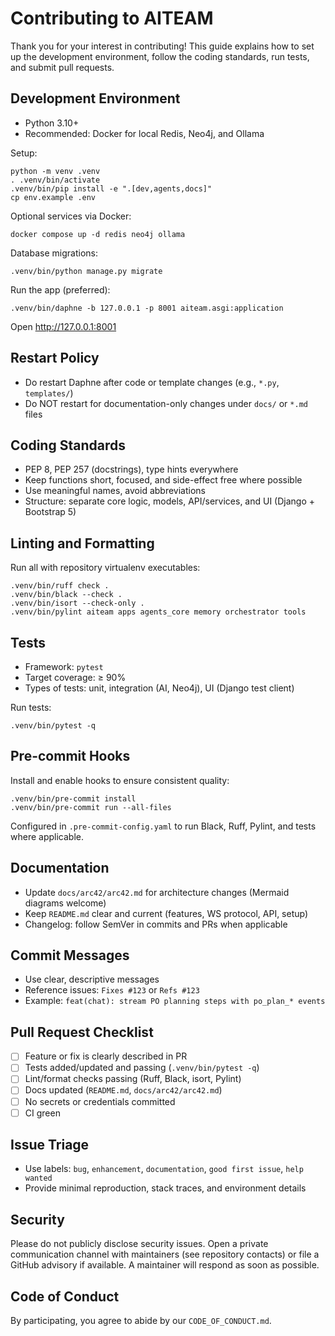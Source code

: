 # Contributing to AITEAM

Thank you for your interest in contributing! This guide explains how to set up the development environment, follow the coding standards, run tests, and submit pull requests.

## Development Environment

- Python 3.10+
- Recommended: Docker for local Redis, Neo4j, and Ollama

Setup:
```
python -m venv .venv
. .venv/bin/activate
.venv/bin/pip install -e ".[dev,agents,docs]"
cp env.example .env
```

Optional services via Docker:
```
docker compose up -d redis neo4j ollama
```

Database migrations:
```
.venv/bin/python manage.py migrate
```

Run the app (preferred):
```
.venv/bin/daphne -b 127.0.0.1 -p 8001 aiteam.asgi:application
```

Open http://127.0.0.1:8001

## Restart Policy

- Do restart Daphne after code or template changes (e.g., `*.py`, `templates/`)
- Do NOT restart for documentation-only changes under `docs/` or `*.md` files

## Coding Standards

- PEP 8, PEP 257 (docstrings), type hints everywhere
- Keep functions short, focused, and side-effect free where possible
- Use meaningful names, avoid abbreviations
- Structure: separate core logic, models, API/services, and UI (Django + Bootstrap 5)

## Linting and Formatting

Run all with repository virtualenv executables:
```
.venv/bin/ruff check .
.venv/bin/black --check .
.venv/bin/isort --check-only .
.venv/bin/pylint aiteam apps agents_core memory orchestrator tools
```

## Tests

- Framework: `pytest`
- Target coverage: ≥ 90%
- Types of tests: unit, integration (AI, Neo4j), UI (Django test client)

Run tests:
```
.venv/bin/pytest -q
```

## Pre-commit Hooks

Install and enable hooks to ensure consistent quality:
```
.venv/bin/pre-commit install
.venv/bin/pre-commit run --all-files
```

Configured in `.pre-commit-config.yaml` to run Black, Ruff, Pylint, and tests where applicable.

## Documentation

- Update `docs/arc42/arc42.md` for architecture changes (Mermaid diagrams welcome)
- Keep `README.md` clear and current (features, WS protocol, API, setup)
- Changelog: follow SemVer in commits and PRs when applicable

## Commit Messages

- Use clear, descriptive messages
- Reference issues: `Fixes #123` or `Refs #123`
- Example: `feat(chat): stream PO planning steps with po_plan_* events`

## Pull Request Checklist

- [ ] Feature or fix is clearly described in PR
- [ ] Tests added/updated and passing (`.venv/bin/pytest -q`)
- [ ] Lint/format checks passing (Ruff, Black, isort, Pylint)
- [ ] Docs updated (`README.md`, `docs/arc42/arc42.md`)
- [ ] No secrets or credentials committed
- [ ] CI green

## Issue Triage

- Use labels: `bug`, `enhancement`, `documentation`, `good first issue`, `help wanted`
- Provide minimal reproduction, stack traces, and environment details

## Security

Please do not publicly disclose security issues. Open a private communication channel with maintainers (see repository contacts) or file a GitHub advisory if available. A maintainer will respond as soon as possible.

## Code of Conduct

By participating, you agree to abide by our `CODE_OF_CONDUCT.md`.
